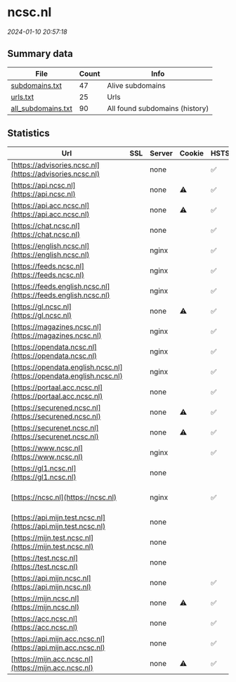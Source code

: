 # ncsc.nl
*2024-01-10 20:57:18*
## Summary data
| File       | Count | Info |
|------------|-------|------|
|[subdomains.txt](/data/ncsc.nl/subdomains.txt)|47|Alive subdomains|
|[urls.txt](/data/ncsc.nl/urls.txt)|25|Urls|
|[all_subdomains.txt](/data/ncsc.nl/all_subdomains.txt)|90|All found subdomains (history)|
## Statistics
| Url | SSL | Server | Cookie | HSTS | CSP | XFO | XXP | RP | Tech |Title |
|------------|-------|------|------|------|------|------|------|------|------|------|
|[https://advisories.ncsc.nl](https://advisories.ncsc.nl)| |none| |:white_check_mark: | |:white_check_mark: | |:white_check_mark: |HSTS|NCSC Advisories|
|[https://api.ncsc.nl](https://api.ncsc.nl)| |none|:warning: |:white_check_mark: | | | |:white_check_mark: |HSTS||
|[https://api.acc.ncsc.nl](https://api.acc.ncsc.nl)| |none|:warning: |:white_check_mark: | | | |:white_check_mark: |HSTS||
|[https://chat.ncsc.nl](https://chat.ncsc.nl)| |none| |:white_check_mark: |:white_check_mark: | |:white_check_mark: |HSTS|Mattermost|
|[https://english.ncsc.nl](https://english.ncsc.nl)| |nginx| |:white_check_mark: |:warning: |:white_check_mark: |:white_check_mark: |:white_check_mark: |Bloomreach HSTS...|Home | National...|
|[https://feeds.ncsc.nl](https://feeds.ncsc.nl)| |nginx| |:white_check_mark: | |:white_check_mark: |:white_check_mark: |:white_check_mark: |HSTS Nginx||
|[https://feeds.english.ncsc.nl](https://feeds.english.ncsc.nl)| |nginx| |:white_check_mark: | |:white_check_mark: |:white_check_mark: |:white_check_mark: |HSTS Nginx||
|[https://gl.ncsc.nl](https://gl.ncsc.nl)| |none|:warning: |:white_check_mark: |:white_check_mark: |:white_check_mark: |:white_check_mark: |HSTS||
|[https://magazines.ncsc.nl](https://magazines.ncsc.nl)| |nginx| |:white_check_mark: |:warning: |:white_check_mark: |:white_check_mark: |:white_check_mark: |HSTS Nginx||
|[https://opendata.ncsc.nl](https://opendata.ncsc.nl)| |nginx| |:white_check_mark: | |:white_check_mark: |:white_check_mark: |:white_check_mark: |HSTS Nginx||
|[https://opendata.english.ncsc.nl](https://opendata.english.ncsc.nl)| |nginx| |:white_check_mark: | |:white_check_mark: |:white_check_mark: |:white_check_mark: |HSTS Nginx||
|[https://portaal.acc.ncsc.nl](https://portaal.acc.ncsc.nl)| |none| |:white_check_mark: |:warning: |:white_check_mark: |:white_check_mark: |:white_check_mark: |HSTS||
|[https://securened.ncsc.nl](https://securened.ncsc.nl)| |none|:warning: |:white_check_mark: |:warning: |:white_check_mark: | |:white_check_mark: |HSTS|SecureNed|
|[https://securenet.ncsc.nl](https://securenet.ncsc.nl)| |none|:warning: |:white_check_mark: |:warning: |:white_check_mark: | |:white_check_mark: |HSTS|SecureNed|
|[https://www.ncsc.nl](https://www.ncsc.nl)| |nginx| |:white_check_mark: |:warning: |:white_check_mark: |:white_check_mark: |:white_check_mark: |Bloomreach HSTS...|Home | Nationaal...|
|[https://gl1.ncsc.nl](https://gl1.ncsc.nl)| |none| | | | | |:white_check_mark: |HSTS|Test Page for th...|
|[https://ncsc.nl](https://ncsc.nl)| |nginx| |:white_check_mark: |:warning: |:white_check_mark: |:white_check_mark: |:white_check_mark: |HSTS Nginx|301 Moved Perman...|
|[https://api.mijn.test.ncsc.nl](https://api.mijn.test.ncsc.nl)| |none| | | | | |:white_check_mark: |HSTS||
|[https://mijn.test.ncsc.nl](https://mijn.test.ncsc.nl)| |none| | | | | |:white_check_mark: |HSTS||
|[https://test.ncsc.nl](https://test.ncsc.nl)| |none| | | | | |:white_check_mark: |HSTS||
|[https://api.mijn.ncsc.nl](https://api.mijn.ncsc.nl)| |none| |:white_check_mark: |:warning: |:white_check_mark: |:white_check_mark: |:white_check_mark: |HSTS||
|[https://mijn.ncsc.nl](https://mijn.ncsc.nl)| |none|:warning: |:white_check_mark: | | | |:white_check_mark: |HSTS||
|[https://acc.ncsc.nl](https://acc.ncsc.nl)| |none| |:white_check_mark: |:warning: |:white_check_mark: |:white_check_mark: |:white_check_mark: |HSTS||
|[https://api.mijn.acc.ncsc.nl](https://api.mijn.acc.ncsc.nl)| |none| |:white_check_mark: |:warning: |:white_check_mark: |:white_check_mark: |:white_check_mark: |HSTS||
|[https://mijn.acc.ncsc.nl](https://mijn.acc.ncsc.nl)| |none|:warning: |:white_check_mark: | | | |:white_check_mark: |HSTS||